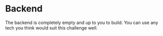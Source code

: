 # Backend

The backend is completely empty and up to you to build.
You can use any tech you think would suit this challenge well.
